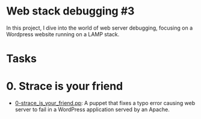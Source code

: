 # Web stack debugging #3

In this project, I dive into the world of web server debugging, focusing on a Wordpress website running on a LAMP stack.

# Tasks

# 0. Strace is your friend 

  + <u>[0-strace_is_your_friend.pp](https://github.com/Heshbon/alx-system_engineering-devops/blob/master/0x17-web_stack_debugging_3/0-strace_is_your_friend.pp)</u>: A puppet that fixes a typo error causing web server to fail in a WordPress application served by an Apache.
